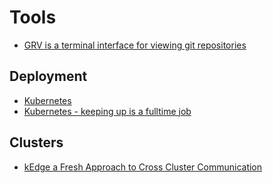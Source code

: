 # Tools

+ [GRV is a terminal interface for viewing git repositories](https://github.com/rgburke/grv)

## Deployment
+ [Kubernetes](https://kubernetes.io/)
+ [Kubernetes - keeping up is a fulltime job](https://gravitational.com/blog/kubernetes-release-cycle/)

## Clusters
+ [kEdge a Fresh Approach to Cross Cluster Communication](https://improbable.io/games/blog/introducing-kedge-a-fresh-approach-to-cross-cluster-communication)
